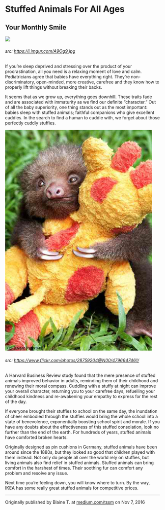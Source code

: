 # Stuffed Animals For All Ages
## Your Monthly Smile

![](https://i.imgur.com/A9Og9.jpg)
###### src: https://i.imgur.com/A9Og9.jpg

<div class="col2">

<p><span id="firstBold">If you’re sleep deprived</span> and stressing over the product of your procrastination, all you need is a relaxing moment of love and calm. Pediatricians agree that babies have everything right. They’re non-discriminatory, open-minded, more creative, carefree and they know how to properly lift things without breaking their backs. 
</p>
<p>
It seems that as we grow up, everything goes downhill. These traits fade and are associated with immaturity as we find our definite “character.” Out of all the baby superiority, one thing stands out as the most important: babies sleep with stuffed animals; faithful companions who give excellent cuddles. In the search to find a human to cuddle with, we forget about those perfectly cuddly stuffies.
</p>
<p>

![](assets/stuffed-animals-for-all-ages-01.png)
###### src: https://www.flickr.com/photos/28759204@N00/4796647461/

</p>
<p>

A Harvard Business Review study found that the mere presence of stuffed animals improved behavior in adults, reminding them of their childhood and renewing their moral compass. Cuddling with a stuffy at night can improve your overall character, returning you to your carefree days, refuelling your childhood kindness and re-awakening your empathy to express for the rest of the day.
</p>
<p>
If everyone brought their stuffies to school on the same day, the inundation of cheer embodied through the stuffies would bring the whole school into a state of benevolence, exponentially boosting school spirit and morale. If you have any doubts about the effectiveness of this stuffed consolation, look no further than the end of the earth. For hundreds of years, stuffed animals have comforted broken hearts. 
</p>
<p>
Originally designed as pin cushions in Germany, stuffed animals have been around since the 1880s, but they looked so good that children played with them instead. Not only do people all over the world rely on stuffies, but living animals also find relief in stuffed animals. Stuffed animals can bring comfort in the harshest of times. Their soothing fur can comfort any problem and resolve any issue.
</p>
<p>
Next time you’re feeling down, you will know where to turn. By the way, IKEA has some really great stuffed animals for competitive prices.
</p>
</div>

___

Originally published by Blaine T. at [medium.com/tssm](https://medium.com/tssm/stuffed-animals-are-for-all-ages-1deb84da9063#.myh6yqgio) on Nov 7, 2016
